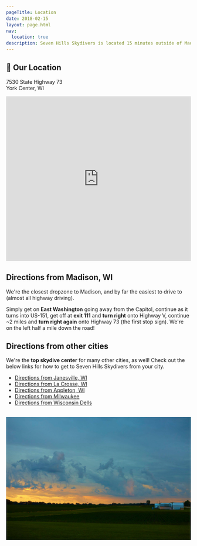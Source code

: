 ```yaml
---
pageTitle: Location
date: 2018-02-15
layout: page.html
nav:
  location: true
description: Seven Hills Skydivers is located 15 minutes outside of Madison at 7530 State Highway 73, York Center, WI. We're also a short drive away from Janesville, La Crosse, Appleton, Milwaukee and the Wisconsin Dells.
---
```


## 📍 Our Location

7530 State Highway 73<br>
York Center, WI

<iframe src="https://www.google.com/maps/embed?pb=!1m14!1m8!1m3!1d374279.5091384703!2d-89.4506881!3d42.8716059!3m2!1i1024!2i768!4f13.1!3m3!1m2!1s0x88068c905a73806f%3A0x23161a6f3ddc1fe9!2sSkydive+Madison-+Seven+Hills+Skydivers+Inc!5e0!3m2!1sen!2sus!4v1518891262921" width="100%" height="450" frameborder="0" style="border:0" allowfullscreen></iframe>

## Directions from Madison, WI

We're the closest dropzone to Madison, and by far the easiest to drive to (almost all highway driving).

Simply get on __East Washington__ going away from the Capitol, continue as it turns into US-151, get off at __exit 111__ and __turn right__ onto Highway V, continue ~2 miles and __turn right again__ onto Highway 73 (the first stop sign). We're on the left half a mile down the road!

## Directions from other cities

We're the __top skydive center__ for many other cities, as well! Check out the below links for how to get to Seven Hills Skydivers from your city.

 * [Directions from Janesville, WI](../city/skydiving-janesville-wi)
 * [Directions from La Crosse, WI](../city/skydiving-la-crosse-wi)
 * [Directions from Appleton, WI](../city/skydiving-appleton-wi)
 * [Directions from Milwaukee](../city/skydiving-milwaukee)
 * [Directions from Wisconsin Dells](../city/skydiving-wisconsin-dells)

<br>

<img src="../img/seven-hills-sunset.jpg" alt="Sunset at Seven Hills" class="full-width">
